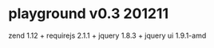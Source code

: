 playground v0.3 201211
======================

zend 1.12 + 
requirejs 2.1.1 +
jquery 1.8.3 +
jquery ui 1.9.1-amd